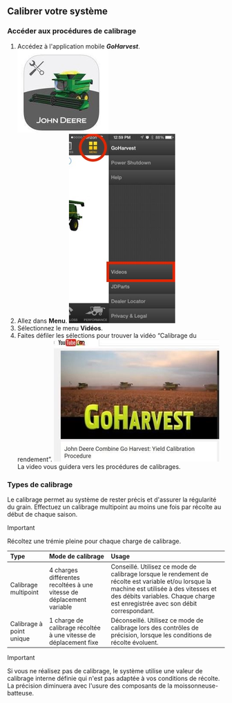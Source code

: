 Calibrer votre système
---------

### Accéder aux procédures de calibrage

1. Accédez à l'application mobile ***GoHarvest***.
![Icone_App_GoHarvest](../images/com.app.goharvest.jpg)
2. Allez dans **Menu**.
![App_GoHarvest_Menu](../images/com.app.goharvest_menu.jpg)
3. Sélectionnez le menu **Vidéos**.
4. Faites défiler les sélections pour trouver la vidéo “Calibrage du rendement”.
   ![Videos_GoHarvest](..//images/com.app.goharvest_calibration.jpg)
    La video vous guidera vers les procédures de calibrages. 

### Types de calibrage
Le calibrage permet au système de rester précis et d'assurer la régularité du grain. 
Effectuez un calibrage multipoint au moins une fois par récolte au début de chaque saison.

> [!important]
> Récoltez une trémie pleine pour chaque charge de calibrage.


| Type  | Mode de calibrage| Usage|
| :--------------- | :------------| :-----------|
| Calibrage multipoint | 4 charges différentes recoltées à une vitesse de déplacement variable   |    Conseillé. Utilisez ce mode de calibrage lorsque le rendement de récolte est variable et/ou lorsque la machine est utilisée à des vitesses et des débits variables. Chaque charge est enregistrée avec son débit correspondant. |
| Calibrage à point unique  | 1 charge de calibrage récoltée à une vitesse de déplacement fixe           |   Déconseillé. Utilisez ce mode de calibrage lors des contrôles de précision, lorsque les conditions de récolte évoluent. |


> [!important]
> Si vous ne réalisez pas de calibrage, le système utilise une valeur de calibrage interne définie qui n'est pas adaptée à vos conditions de récolte. La précision diminuera avec l'usure des composants de la moissonneuse-batteuse.